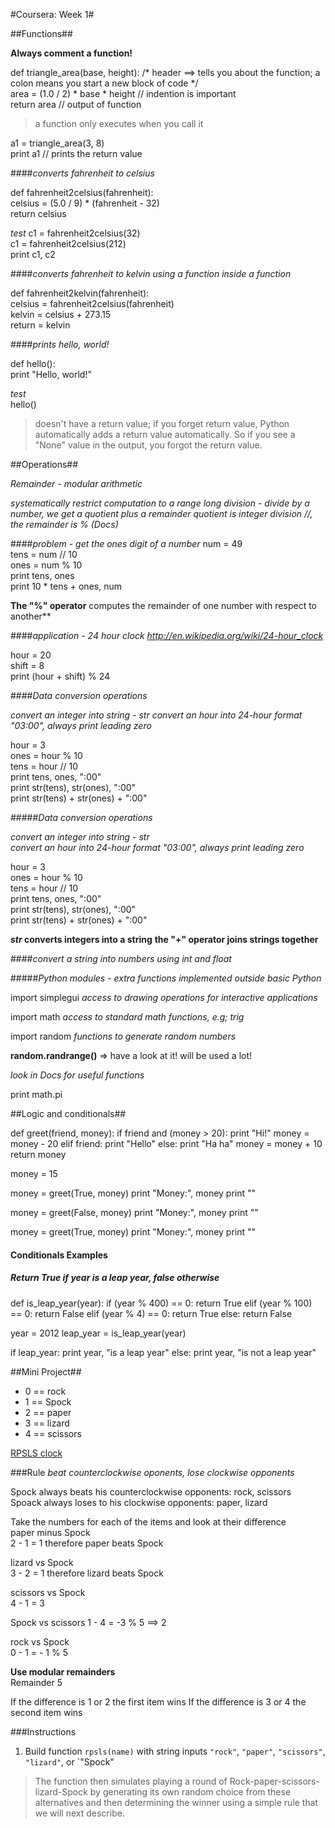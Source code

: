 #Coursera: Week 1#

##Functions##

**Always comment a function!**

def triangle_area(base, height): /* header ==> tells you about the function; a colon means you start a new block of code */  
    area = (1.0 / 2) * base * height // indention is important  
    return area // output of function

> a function only executes when you call it

a1 = triangle_area(3, 8)  
print a1 // prints the return value

####_converts fahrenheit to celsius_

def fahrenheit2celsius(fahrenheit):  
    celsius = (5.0 / 9) * (fahrenheit - 32)  
    return celsius  

_test_
c1 = fahrenheit2celsius(32)  
c1 = fahrenheit2celsius(212)  
print c1, c2

####_converts fahrenheit to kelvin_
_using a function inside a function_

def fahrenheit2kelvin(fahrenheit):  
    celsius = fahrenheit2celsius(fahrenheit)  
    kelvin = celsius + 273.15  
    return = kelvin  

####_prints hello, world!_

def hello():  
    print "Hello, world!"  

_test_  
hello()

> doesn't have a return value;
> if you forget return value, Python automatically adds a return value automatically. So if you see a "None" value in the output, you forgot the return value.

##Operations##

_Remainder - modular arithmetic_

_systematically restrict computation to a range_
_long division - divide by a number, we get a quotient plus a remainder_
_quotient is integer division //, the remainder is % (Docs)_


####_problem - get the ones digit of a number_
num = 49  
tens = num // 10  
ones = num % 10  
print tens, ones  
print 10 * tens + ones, num


**The "%" operator** computes the remainder of one number with respect to another**


####_application - 24 hour clock_
_http://en.wikipedia.org/wiki/24-hour_clock_

hour = 20  
shift = 8  
print (hour + shift) % 24  

####_Data conversion operations_

_convert an integer into string - str_
_convert an hour into 24-hour format "03:00", always print leading zero_

hour = 3  
ones = hour % 10  
tens = hour // 10  
print tens, ones, ":00"  
print str(tens), str(ones), ":00"  
print str(tens) + str(ones) + ":00"  


#####_Data conversion operations_

_convert an integer into string - str_  
_convert an hour into 24-hour format "03:00", always print leading zero_

hour = 3  
ones = hour % 10  
tens = hour // 10  
print tens, ones, ":00"  
print str(tens), str(ones), ":00"  
print str(tens) + str(ones) + ":00"

**_str_ converts integers into a string**
**the "+" operator joins strings together**

####_convert a string into numbers using int and float_



#####_Python modules - extra functions implemented outside basic Python_

import simplegui    _access to drawing operations for interactive applications_

import math         _access to standard math functions, e.g; trig_

import random       _functions to generate random numbers_

**random.randrange()** => have a look at it! will be used a lot!

_look in Docs for useful functions_

print math.pi

##Logic and conditionals##

def greet(friend, money):
    if friend and (money > 20):
        print "Hi!"
        money = money - 20
    elif friend:
        print "Hello"
    else:
        print "Ha ha"
        money = money + 10
    return money


money = 15

money = greet(True, money)
print "Money:", money
print ""

money = greet(False, money)
print "Money:", money
print ""

money = greet(True, money)
print "Money:", money
print ""



#### Conditionals Examples

##### Return True if year is a leap year, false otherwise
def is_leap_year(year):
    if (year % 400) == 0:
        return True
    elif (year % 100) == 0:
        return False
    elif (year % 4) == 0:
        return True
    else:
        return False


year = 2012
leap_year = is_leap_year(year)
    
if leap_year:
    print year, "is a leap year"
else:
    print year, "is not a leap year"



##Mini Project##

* 0 == rock
* 1 == Spock
* 2 == paper
* 3 == lizard
* 4 == scissors

[RPSLS clock](http://goo.gl/dc7zui)

###Rule
_beat counterclockwise oponents, lose clockwise opponents_

Spock always beats his counterclockwise opponents: rock, scissors  
Spoack always loses to his clockwise opponents: paper, lizard

Take the numbers for each of the items and look at their difference  
paper minus Spock  
2 - 1 = 1 therefore paper beats Spock

lizard vs Spock  
3 - 2 = 1 therefore lizard beats Spock

scissors vs Spock  
4 - 1 = 3

Spock vs scissors
1 - 4 = -3 % 5 ==> 2

rock vs Spock  
0 - 1 = - 1 % 5

**Use modular remainders**  
Remainder 5

If the difference is 1 or 2 the first item wins
If the difference is 3 or 4 the second item wins

###Instructions

1. Build function `rpsls(name)` with string inputs `"rock"`, `"paper"`, `"scissors"`, `"lizard"`, or `"Spock"

> The function then simulates playing a round of Rock-paper-scissors-lizard-Spock by generating its own random choice from these alternatives and then determining the winner using a simple rule that we will next describe.
